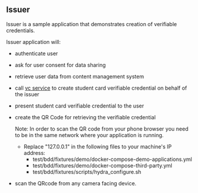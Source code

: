 ## Issuer

Issuer is a sample application that demonstrates creation of verifiable credentials. 

Issuer application will:
- authenticate user 
- ask for user consent for data sharing
- retrieve user data from content management system
- call [vc service](https://github.com/trustbloc/vcs) to create student card verifiable credential on behalf of the issuer
- present student card verifiable credential to the user
- create the QR Code for retrieving the verifiable credential 
  
   Note: In order to scan the QR code from your phone browser you need to be in the same network where your application is running. 
     - Replace "127.0.0.1" in the following files to your machine's IP address:
       - test/bdd/fixtures/demo/docker-compose-demo-applications.yml 
       - test/bdd/fixtures/demo/docker-compose-third-party.yml 
       - test/bdd/fixtures/scripts/hydra_configure.sh
- scan the QRcode from any camera facing device.
